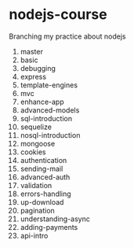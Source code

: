 # nodejs-course

Branching my practice about nodejs

1. master
1. basic
1. debugging
1. express
1. template-engines
1. mvc
1. enhance-app
1. advanced-models
1. sql-introduction
1. sequelize
1. nosql-introduction
1. mongoose
1. cookies
1. authentication
1. sending-mail
1. advanced-auth
1. validation
1. errors-handling
1. up-download
1. pagination
1. understanding-async
1. adding-payments
1. api-intro
